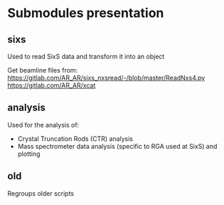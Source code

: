 # Submodules presentation

## sixs
Used to read SixS data and transform it into an object

Get beamline files from:
	https://gitlab.com/AR_AR/sixs_nxsread/-/blob/master/ReadNxs4.py
	https://gitlab.com/AR_AR/xcat

## analysis
Used for the analysis of:
* Crystal Truncation Rods (CTR) analysis
* Mass spectrometer data analysis (specific to RGA used at SixS) and plotting

## old
Regroups older scripts
